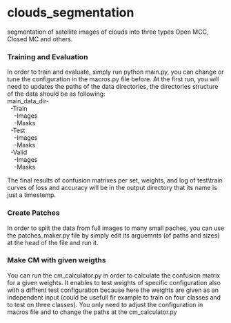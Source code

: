 # clouds_segmentation
segmentation of satellite images of clouds into three types Open MCC, Closed MC and others.


### Training and Evaluation
In order to train and evaluate, simply run python main.py, you can change or tune the configuration in the macros.py file before.
At the first run, you will need to updates the paths of the data directories, the directories structure of the data should be as following: \
main_data_dir- \
&nbsp;&nbsp;-Train\
        &nbsp;&nbsp;&nbsp;&nbsp;-Images \
        &nbsp;&nbsp;&nbsp;&nbsp;-Masks \
    &nbsp;&nbsp;-Test \
        &nbsp;&nbsp;&nbsp;&nbsp;-Images \
        &nbsp;&nbsp;&nbsp;&nbsp;-Masks \
    &nbsp;&nbsp;-Valid     \
        &nbsp;&nbsp;&nbsp;&nbsp;-Images \
        &nbsp;&nbsp;&nbsp;&nbsp;-Masks 
       
      
The final results of confusion matrixes per set, weights, and log of test\train curves of loss and accuracy will be in the output directory that its name is just a timestemp.        


### Create Patches
In order to split the data from full images to many small paches, you can use the patches_maker.py file by simply edit its arguemnts (of paths and sizes) at the head of the file and run it.


### Make CM with given weigths
You can run the cm_calculator.py in order to calculate the confusion matrix for a given weights. It enables to test weights of specific configuration also with a diffrent test configuration because here the weights are given as an independent input (could be usefull fir example to train on four classes and to test on three classes). You only need to adjust the configuration in macros file and to change the paths at the cm_calculator.py
